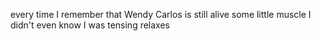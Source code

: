 every time I remember that Wendy Carlos is still alive some little muscle I didn't even know I was tensing relaxes 
